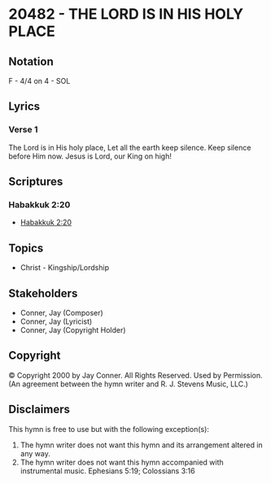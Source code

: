 # 20482 - THE LORD IS IN HIS HOLY PLACE

## Notation

F - 4/4 on 4 - SOL

## Lyrics

### Verse 1

The Lord is in His holy place, Let all the earth keep silence. Keep silence before Him now. Jesus is Lord, our King on high!


## Scriptures

### Habakkuk 2:20

- [Habakkuk 2:20](https://www.biblegateway.com/passage/?search=Habakkuk%202%3A20)


## Topics

- Christ - Kingship/Lordship

## Stakeholders

- Conner, Jay (Composer)
- Conner, Jay (Lyricist)
- Conner, Jay (Copyright Holder)

## Copyright

© Copyright 2000 by Jay Conner. All Rights Reserved. Used by Permission.
(An agreement between the hymn writer and R. J. Stevens Music, LLC.)

## Disclaimers

This hymn is free to use but with the following exception(s):
1. The hymn writer does not want this hymn and its arrangement altered in any way.
2. The hymn writer does not want this hymn accompanied with instrumental music.
Ephesians 5:19; Colossians 3:16

